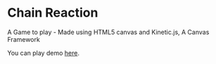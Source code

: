 Chain Reaction
==============

A Game to play - Made using HTML5 canvas and Kinetic.js, A Canvas Framework 

You can play demo [here](http://chain-reaction.jit.su).
